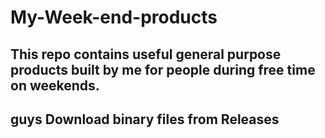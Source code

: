 # My-Week-end-products
## This repo  contains useful general purpose products built by me for people during free time on weekends.

## guys Download binary files from Releases 


